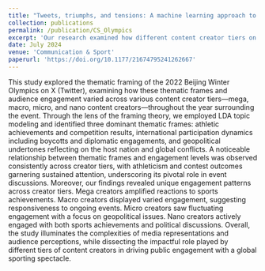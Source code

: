 ```yaml
---
title: "Tweets, triumphs, and tensions: A machine learning approach to decoding multi-tier thematic framing of the 2022 Beijing Winter Olympics on social media"
collection: publications
permalink: /publication/CS_Olympics
excerpt: 'Our research examined how different content creator tiers on X framed and influenced engagement during the 2022 Beijing Winter Olympics. Through text mining, we identified three key themes—athletic achievements, international participation, and geopolitical implications—with distinct engagement patterns across creator levels. The findings revealed that while mega creators drove engagement through sports content, smaller creators balanced athletic and political discussions, providing valuable insights into how creator hierarchy shapes public discourse around major sporting events.'
date: July 2024
venue: 'Communication & Sport'
paperurl: 'https://doi.org/10.1177/21674795241262667'
---
```


This study explored the thematic framing of the 2022 Beijing Winter Olympics on X (Twitter), examining how these thematic frames and audience engagement varied across various content creator tiers—mega, macro, micro, and nano content creators—throughout the year surrounding the event. Through the lens of the framing theory, we employed LDA topic modeling and identified three dominant thematic frames: athletic achievements and competition results, international participation dynamics including boycotts and diplomatic engagements, and geopolitical undertones reflecting on the host nation and global conflicts. A noticeable relationship between thematic frames and engagement levels was observed consistently across creator tiers, with athleticism and contest outcomes garnering sustained attention, underscoring its pivotal role in event discussions. Moreover, our findings revealed unique engagement patterns across creator tiers. Mega creators amplified reactions to sports achievements. Macro creators displayed varied engagement, suggesting responsiveness to ongoing events. Micro creators saw fluctuating engagement with a focus on geopolitical issues. Nano creators actively engaged with both sports achievements and political discussions. Overall, the study illuminates the complexities of media representations and audience perceptions, while dissecting the impactful role played by different tiers of content creators in driving public engagement with a global sporting spectacle.
